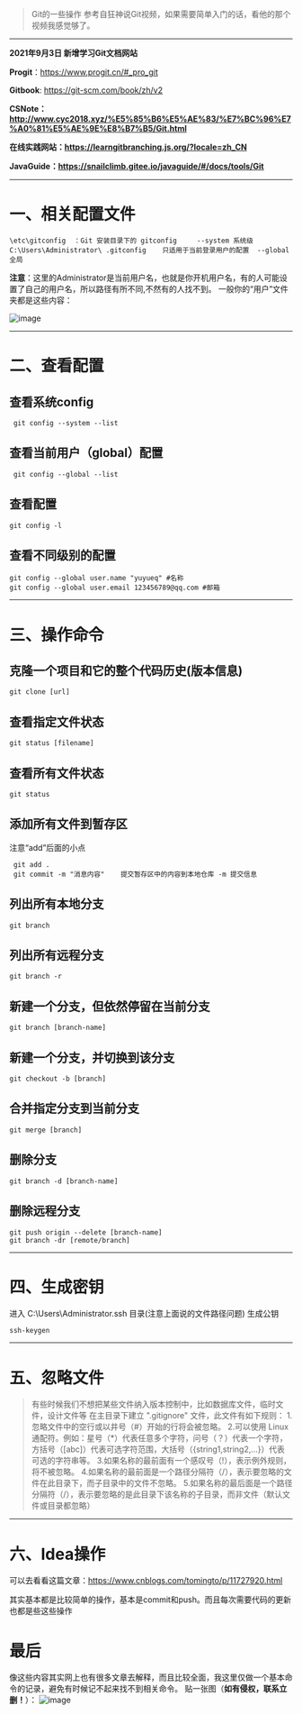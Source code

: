 > Git的一些操作
参考自狂神说Git视频，如果需要简单入门的话，看他的那个视频我感觉够了。

---

**2021年9月3日 新增学习Git文档网站**

**Progit**：https://www.progit.cn/#_pro_git

**Gitbook**: https://git-scm.com/book/zh/v2

**CSNote：http://www.cyc2018.xyz/%E5%85%B6%E5%AE%83/%E7%BC%96%E7%A0%81%E5%AE%9E%E8%B7%B5/Git.html**

**在线实践网站：https://learngitbranching.js.org/?locale=zh_CN**

**JavaGuide：https://snailclimb.gitee.io/javaguide/#/docs/tools/Git**

---




# 一、相关配置文件

```
\etc\gitconfig  ：Git 安装目录下的 gitconfig     --system 系统级
C:\Users\Administrator\ .gitconfig    只适用于当前登录用户的配置  --global 全局
```
**注意**：这里的Administrator是当前用户名，也就是你开机用户名，有的人可能设置了自己的用户名，所以路径有所不同,不然有的人找不到。
一般你的“用户”文件夹都是这些内容：

![image](https://unleashed.oss-cn-beijing.aliyuncs.com/win10yuyueq/2031154-20210901135546560-49197056.png)

---

# 二、查看配置

## 查看系统config
```
 git config --system --list
 ```

## 查看当前用户（global）配置

```
 git config --global --list
 ```

## 查看配置

```
git config -l
```
## 查看不同级别的配置
```
git config --global user.name "yuyueq" #名称
git config --global user.email 123456789@qq.com #邮箱
```

---

# 三、操作命令

## 克隆一个项目和它的整个代码历史(版本信息)
```
git clone [url]
```
## 查看指定文件状态
```
git status [filename] 
```
## 查看所有文件状态
```
git status 
```
## 添加所有文件到暂存区
注意“add”后面的小点
```
 git add .
 git commit -m "消息内容"    提交暂存区中的内容到本地仓库 -m 提交信息
```

## 列出所有本地分支
```
git branch 
```
## 列出所有远程分支
```
git branch -r 
```
## 新建一个分支，但依然停留在当前分支
```
git branch [branch-name] 
```
## 新建一个分支，并切换到该分支
```
git checkout -b [branch] 
```
## 合并指定分支到当前分支
```
git merge [branch] 
```
## 删除分支
```
git branch -d [branch-name] 
```
## 删除远程分支
```
git push origin --delete [branch-name] 
git branch -dr [remote/branch]
```
---

# 四、生成密钥

进入 C:\Users\Administrator\.ssh 目录(注意上面说的文件路径问题)
生成公钥
```
ssh-keygen
```
---

# 五、忽略文件

> 有些时候我们不想把某些文件纳入版本控制中，比如数据库文件，临时文件，设计文件等
在主目录下建立 ".gitignore" 文件，此文件有如下规则：
1.忽略文件中的空行或以井号（#）开始的行将会被忽略。
2.可以使用 Linux 通配符。例如：星号（*）代表任意多个字符，问号（？）代表一个字符，方括号（[abc]）代表可选字符范围，大括号（{string1,string2,...}）代表可选的字符串等。
3.如果名称的最前面有一个感叹号（!），表示例外规则，将不被忽略。
4.如果名称的最前面是一个路径分隔符（/），表示要忽略的文件在此目录下，而子目录中的文件不忽略。
5.如果名称的最后面是一个路径分隔符（/），表示要忽略的是此目录下该名称的子目录，而非文件（默认文件或目录都忽略）


---

# 六、Idea操作
可以去看看这篇文章：https://www.cnblogs.com/tomingto/p/11727920.html

其实基本都是比较简单的操作，基本是commit和push。而且每次需要代码的更新也都是些这些操作

# 最后
像这些内容其实网上也有很多文章去解释，而且比较全面，我这里仅做一个基本命令的记录，避免有时候记不起来找不到相关命令。
贴一张图（**如有侵权，联系立删！**）：
![image](https://unleashed.oss-cn-beijing.aliyuncs.com/win10yuyueq/2031154-20210901140009211-1526956693.png)
